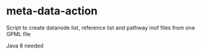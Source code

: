 # meta-data-action
Script to create datanode list, reference list and pathway inof files from one GPML file

Java 8 needed
